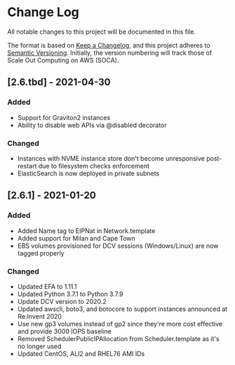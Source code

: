 # Change Log
All notable changes to this project will be documented in this file.

The format is based on [Keep a Changelog](https://keepachangelog.com/en/1.0.0/),
and this project adheres to [Semantic Versioning](https://semver.org/spec/v2.0.0.html).
Initially, the version numbering will track those of Scale Out Computing on AWS (SOCA).

## [2.6.tbd] - 2021-04-30
### Added
- Support for Graviton2 instances
- Ability to disable web APIs via @disabled decorator

### Changed
- Instances with NVME instance store don't become unresponsive post-restart due to filesystem checks enforcement
- ElasticSearch is now deployed in private subnets

## [2.6.1] - 2021-01-20
### Added
- Added Name tag to EIPNat in Network.template
- Added support for Milan and Cape Town
- EBS volumes provisioned for DCV sessions (Windows/Linux) are now tagged properly

### Changed
- Updated EFA to 1.11.1
- Updated Python 3.7.1 to Python 3.7.9
- Update DCV version to 2020.2
- Updated awscli, boto3, and botocore to support instances announced at Re:Invent 2020
- Use new gp3 volumes instead of gp2 since they're more cost effective and provide 3000 IOPS baseline
- Removed SchedulerPublicIPAllocation from Scheduler.template as it's no longer used
- Updated CentOS, ALI2 and RHEL76 AMI IDs

